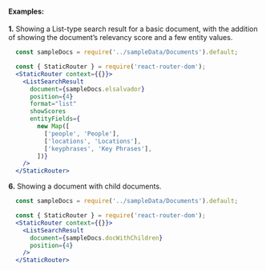 #### Examples:

__1.__ Showing a List-type search result for a basic document, with the addition
of showing the document’s relevancy score and a few entity values.

```jsx
  const sampleDocs = require('../sampleData/Documents').default;

  const { StaticRouter } = require('react-router-dom');
  <StaticRouter context={{}}>
    <ListSearchResult
      document={sampleDocs.elsalvador}
      position={4}
      format="list"
      showScores
      entityFields={
        new Map([
          ['people', 'People'],
          ['locations', 'Locations'],
          ['keyphrases', 'Key Phrases'],
        ])}
    />
  </StaticRouter>
```

__6.__ Showing a document with child documents.

```jsx
  const sampleDocs = require('../sampleData/Documents').default;

  const { StaticRouter } = require('react-router-dom');
  <StaticRouter context={{}}>
    <ListSearchResult
      document={sampleDocs.docWithChildren}
      position={4}
    />
  </StaticRouter>
```
